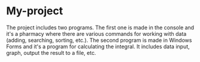 # My-project

The project includes two programs. 
The first one is made in the console and it's a pharmacy where there are various commands for working with data (adding, searching, sorting, etc.). 
The second program is made in Windows Forms and it's a program for calculating the integral. It includes data input, graph, output the result to a file, etc.

